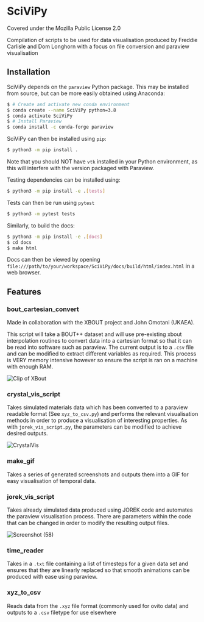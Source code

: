 # SciViPy

Covered under the Mozilla Public License 2.0

Compilation of scripts to be used for data visualisation produced by Freddie Carlisle
and Dom Longhorn with a focus on file conversion and paraview visualisation

## Installation

SciViPy depends on the `paraview` Python package. This may be installed from source, but
can be more easily obtained using Anaconda:

```bash
$ # Create and activate new conda environment
$ conda create --name SciViPy python=3.8
$ conda activate SciViPy
$ # Install Paraview
$ conda install -c conda-forge paraview
```

SciViPy can then be installed using `pip`:

```bash
$ python3 -m pip install .
```

Note that you should NOT have `vtk` installed in your Python environment, as this will
interfere with the version packaged with Paraview.

Testing dependencies can be installed using:

```bash
$ python3 -m pip install -e .[tests]
```

Tests can then be run using `pytest`

```bash
$ python3 -m pytest tests
```

Similarly, to build the docs:

```bash
$ python3 -m pip install -e .[docs]
$ cd docs
$ make html
```

Docs can then be viewed by opening
`file:///path/to/your/workspace/SciViPy/docs/build/html/index.html` in a web browser.

## Features

### bout_cartesian_convert 

Made in collaboration with the XBOUT project and John Omotani (UKAEA).

This script will take a BOUT++ dataset and will use pre-existing xbout interpolation
routines to convert data into a cartesian format so that it can be read into software
such as paraview. The current output is to a `.csv` file and can be modified to extract
different variables as required. This process is VERY memory intensive however so ensure
the script is ran on a machine with enough RAM.

![Clip of XBout](https://user-images.githubusercontent.com/64920607/191275860-8a3a2c59-a197-4296-9c45-fcc3e119485e.png)

### crystal_vis_script

Takes simulated materials data which has been converted to a paraview readable format
(See `xyz_to_csv.py`) and performs the relevant visualisation methods in order to
produce a visualisation of interesting properties. As with `jorek_vis_script.py`, the
parameters can be modified to achieve desired outputs.

![CrystalVis](https://user-images.githubusercontent.com/64920607/191737728-f1614f16-05b6-4342-a626-0589d4fa47a5.png)


### make_gif

Takes a series of generated screenshots and outputs them into a GIF for easy
visualisation of temporal data.

### jorek_vis_script

Takes already simulated data produced using JOREK code and automates the paraview
visualisation process. There are parameters within the code that can be changed in order
to modify the resulting output files.

![Screenshot (58)](https://user-images.githubusercontent.com/110162827/191276969-16926ce2-cdf6-45c2-8770-bf94929f8870.png)

### time_reader

Takes in a `.txt` file containing a list of timesteps for a given data set and ensures
that they are linearly replaced so that smooth animations can be produced with ease
using paraview.

### xyz_to_csv

Reads data from the `.xyz` file format (commonly used for ovito data) and outputs to a
`.csv` filetype for use elsewhere 
